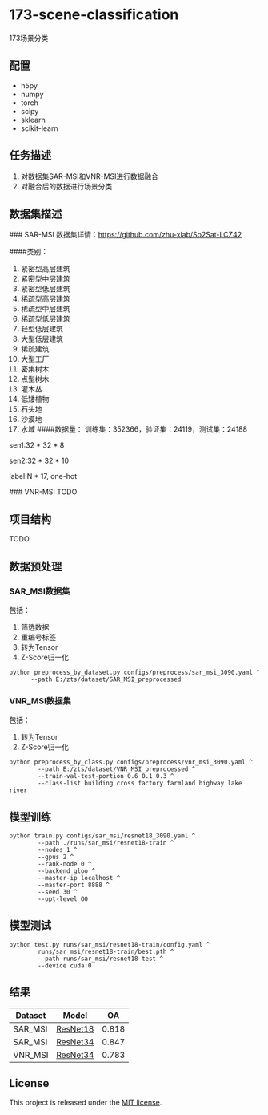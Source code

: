 # 173-scene-classification
173场景分类

## <a name='requirements'> </a>配置
- h5py
- numpy
- torch 
- scipy 
- sklearn 
- scikit-learn

## <a name='task'> </a>任务描述
1. 对数据集SAR-MSI和VNR-MSI进行数据融合
2. 对融合后的数据进行场景分类

## <a name='dataset'> </a>数据集描述
###<a name='dataset-sm'> </a>SAR-MSI
数据集详情：https://github.com/zhu-xlab/So2Sat-LCZ42

####类别：
1. 紧密型高层建筑
2. 紧密型中层建筑
3. 紧密型低层建筑
4. 稀疏型高层建筑
5. 稀疏型中层建筑
6. 稀疏型低层建筑
7. 轻型低层建筑
8. 大型低层建筑
9. 稀疏建筑
10. 大型工厂
11. 密集树木
12. 点型树木
13. 灌木丛
14. 低矮植物
15. 石头地
16. 沙漠地
17. 水域
####数据量：
训练集：352366，验证集：24119，测试集：24188

sen1:32 * 32 * 8

sen2:32 * 32 * 10

label:N * 17, one-hot

###<a name='dataset-vm'> </a> VNR-MSI
TODO

## <a name='structure'> </a>项目结构
TODO

## <a name='preprocess'> </a>数据预处理
### SAR_MSI数据集
包括：
1. 筛选数据
2. 重编号标签
3. 转为Tensor
4. Z-Score归一化
```shell
python preprocess_by_dataset.py configs/preprocess/sar_msi_3090.yaml ^
      --path E:/zts/dataset/SAR_MSI_preprocessed
```
### VNR_MSI数据集

包括：

1. 转为Tensor
2. Z-Score归一化

```shell
python preprocess_by_class.py configs/preprocess/vnr_msi_3090.yaml ^
        --path E:/zts/dataset/VNR_MSI_preprocessed ^
        --train-val-test-portion 0.6 0.1 0.3 ^
        --class-list building cross factory farmland highway lake river
```

## <a name='train'> </a>模型训练

```shell
python train.py configs/sar_msi/resnet18_3090.yaml ^
        --path ./runs/sar_msi/resnet18-train ^
        --nodes 1 ^
        --gpus 2 ^
        --rank-node 0 ^
        --backend gloo ^
        --master-ip localhost ^
        --master-port 8888 ^
        --seed 30 ^
        --opt-level O0
```

## <a name='test'> </a>模型测试

```shell
python test.py runs/sar_msi/resnet18-train/config.yaml ^
        runs/sar_msi/resnet18-train/best.pth ^
        --path runs/sar_msi/resnet18-test ^
        --device cuda:0
```

## <a name='result'> </a>结果

| Dataset | Model                                          | OA    |
|---------|------------------------------------------------|-------|
| SAR_MSI | [ResNet18](configs/sar_msi/resnet18_3090.yaml) | 0.818 |
| SAR_MSI | [ResNet34](configs/sar_msi/resnet34_3090.yaml) | 0.847 |
| VNR_MSI | [ResNet34](configs/vnr_msi/resnet34_3090.yaml) | 0.783 |

## <a name="license"></a> License

This project is released under the [MIT license](LICENSE).

